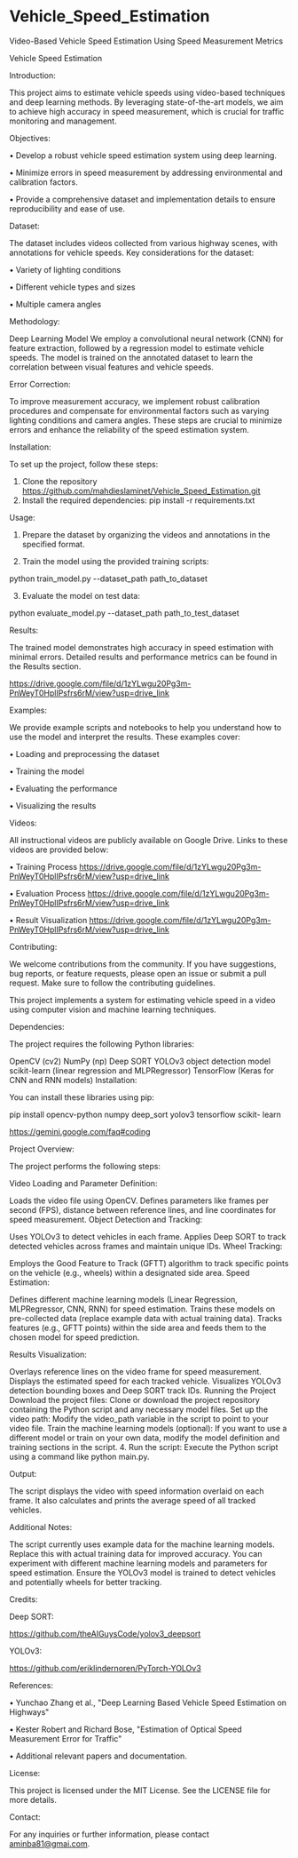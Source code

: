 # Vehicle_Speed_Estimation
Video-Based Vehicle Speed Estimation Using Speed Measurement Metrics

Vehicle Speed Estimation

Introduction:

This project aims to estimate vehicle speeds using video-based techniques and deep learning methods. By leveraging state-of-the-art models, we aim to achieve high accuracy in speed measurement, which is crucial for traffic monitoring and management.

Objectives:

•	Develop a robust vehicle speed estimation system using deep learning.

•	Minimize errors in speed measurement by addressing environmental and calibration factors.

•	Provide a comprehensive dataset and implementation details to ensure reproducibility and ease of use.

Dataset:

The dataset includes videos collected from various highway scenes, with annotations for vehicle speeds. Key considerations for the dataset:

•	Variety of lighting conditions

•	Different vehicle types and sizes

•	Multiple camera angles

Methodology:

Deep Learning Model
We employ a convolutional neural network (CNN) for feature extraction, followed by a regression model to estimate vehicle speeds. The model is trained on the annotated dataset to learn the correlation between visual features and vehicle speeds.

Error Correction:

To improve measurement accuracy, we implement robust calibration procedures and compensate for environmental factors such as varying lighting conditions and camera angles. These steps are crucial to minimize errors and enhance the reliability of the speed estimation system.

Installation:

To set up the project, follow these steps:

1.	Clone the repository
  https://github.com/mahdieslaminet/Vehicle_Speed_Estimation.git
2.	Install the required dependencies:
  pip install -r requirements.txt

Usage:

1.	Prepare the dataset by organizing the videos and annotations in the specified format.

2.	Train the model using the provided training scripts:

   python train_model.py --dataset_path path_to_dataset
  	
3.	Evaluate the model on test data:

python evaluate_model.py --dataset_path path_to_test_dataset

Results:

The trained model demonstrates high accuracy in speed estimation with minimal errors. Detailed results and performance metrics can be found in the Results section.

https://drive.google.com/file/d/1zYLwgu20Pg3m-PnWeyT0HplIPsfrs6rM/view?usp=drive_link

Examples:

We provide example scripts and notebooks to help you understand how to use the model and interpret the results. These examples cover:

•	Loading and preprocessing the dataset

•	Training the model

•	Evaluating the performance

•	Visualizing the results

Videos:

All instructional videos are publicly available on Google Drive. Links to these videos are provided below:

•	Training Process https://drive.google.com/file/d/1zYLwgu20Pg3m-PnWeyT0HplIPsfrs6rM/view?usp=drive_link

•	Evaluation Process https://drive.google.com/file/d/1zYLwgu20Pg3m-PnWeyT0HplIPsfrs6rM/view?usp=drive_link

•	Result Visualization https://drive.google.com/file/d/1zYLwgu20Pg3m-PnWeyT0HplIPsfrs6rM/view?usp=drive_link

Contributing:

We welcome contributions from the community. If you have suggestions, bug reports, or feature requests, please open an issue or submit a pull request. Make sure to follow the contributing guidelines.

This project implements a system for estimating vehicle speed in a video using computer vision and machine learning techniques.

Dependencies:

The project requires the following Python libraries:

OpenCV (cv2)
NumPy (np)
Deep SORT
YOLOv3 object detection model
scikit-learn (linear regression and MLPRegressor)
TensorFlow (Keras for CNN and RNN models)
Installation:

You can install these libraries using pip:


pip install opencv-python numpy deep_sort yolov3 tensorflow scikit-
learn

https://gemini.google.com/faq#coding

Project Overview:

The project performs the following steps:

Video Loading and Parameter Definition:

Loads the video file using OpenCV.
Defines parameters like frames per second (FPS), distance between reference lines, and line coordinates for speed measurement.
Object Detection and Tracking:

Uses YOLOv3 to detect vehicles in each frame.
Applies Deep SORT to track detected vehicles across frames and maintain unique IDs.
Wheel Tracking:

Employs the Good Feature to Track (GFTT) algorithm to track specific points on the vehicle (e.g., wheels) within a designated side area.
Speed Estimation:

Defines different machine learning models (Linear Regression, MLPRegressor, CNN, RNN) for speed estimation.
Trains these models on pre-collected data (replace example data with actual training data).
Tracks features (e.g., GFTT points) within the side area and feeds them to the chosen model for speed prediction.

Results Visualization:

Overlays reference lines on the video frame for speed measurement.
Displays the estimated speed for each tracked vehicle.
Visualizes YOLOv3 detection bounding boxes and Deep SORT track IDs.
Running the Project
Download the project files: Clone or download the project repository containing the Python script and any necessary model files.
Set up the video path: Modify the video_path variable in the script to point to your video file.
Train the machine learning models (optional): If you want to use a different model or train on your own data, modify the model definition and training sections in the script. 4. Run the script: Execute the Python script using a command like python main.py.

Output:

The script displays the video with speed information overlaid on each frame. It also calculates and prints the average speed of all tracked vehicles.

Additional Notes:

The script currently uses example data for the machine learning models. Replace this with actual training data for improved accuracy.
You can experiment with different machine learning models and parameters for speed estimation.
Ensure the YOLOv3 model is trained to detect vehicles and potentially wheels for better tracking.

Credits:

Deep SORT:

https://github.com/theAIGuysCode/yolov3_deepsort

YOLOv3:

https://github.com/eriklindernoren/PyTorch-YOLOv3


References:

•	Yunchao Zhang et al., "Deep Learning Based Vehicle Speed Estimation on Highways"

•	Kester Robert and Richard Bose, "Estimation of Optical Speed Measurement Error for Traffic"

•	Additional relevant papers and documentation.

License:

This project is licensed under the MIT License. See the LICENSE file for more details.

Contact:

For any inquiries or further information, please contact aminba81@gmai.com.

